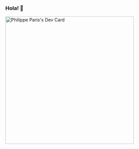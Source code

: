 ### Hola! 👋

<!--
**atonb6/atonb6** is a ✨ _special_ ✨ repository because its `README.md` (this file) appears on your GitHub profile.

Here are some ideas to get you started:

- 🔭 I’m currently working on ...
- 🌱 I’m currently learning ...
- 👯 I’m looking to collaborate on ...
- 🤔 I’m looking for help with ...
- 💬 Ask me about ...
- 📫 How to reach me: ...
- 😄 Pronouns: ...
- ⚡ Fun fact: ...
-->
<a href="https://app.daily.dev/atonb6"><img src="https://api.daily.dev/devcards/49c68aff35b34e13bf04e86f94374f1a.png?r=49d" width="400" alt="Philippe Paris's Dev Card"/></a>
